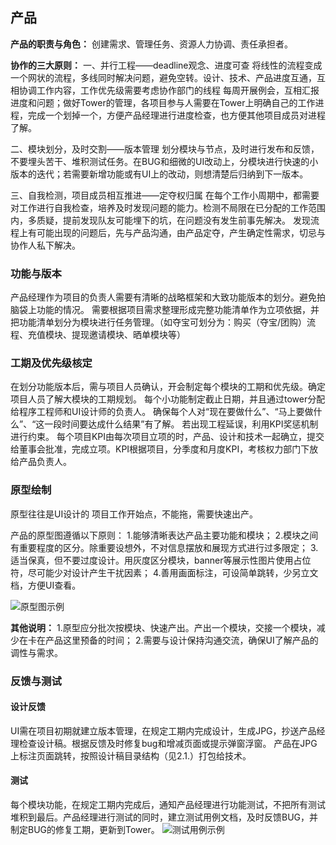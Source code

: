 ## 产品
**产品的职责与角色：**
创建需求、管理任务、资源人力协调、责任承担者。

**协作的三大原则：**
一、并行工程——deadline观念、进度可查
将线性的流程变成一个网状的流程，多线同时解决问题，避免空转。设计、技术、产品进度互通，互相协调工作内容，工作优先级需要考虑协作部门的线程
每周开展例会，互相汇报进度和问题；做好Tower的管理，各项目参与人需要在Tower上明确自己的工作进程，完成一个划掉一个，方便产品经理进行进度检查，也方便其他项目成员对进程了解。

二、模块划分，及时交割——版本管理
划分模块与节点，及时进行发布和反馈，不要埋头苦干、堆积测试任务。在BUG和细微的UI改动上，分模块进行快速的小版本的迭代；若需要新增功能或有UI上的改动，则想清楚后归纳到下一版本。

三、自我检测，项目成员相互推进——定夺权归属
在每个工作小周期中，都需要对工作进行自我检查，培养及时发现问题的能力。检测不局限在已分配的工作范围内，多质疑，提前发现队友可能埋下的坑，在问题没有发生前事先解决。
发现流程上有可能出现的问题后，先与产品沟通，由产品定夺，产生确定性需求，切忌与协作人私下解决。
 
### 功能与版本
产品经理作为项目的负责人需要有清晰的战略框架和大致功能版本的划分。避免拍脑袋上功能的情况。
需要根据项目需求整理形成完整功能清单作为立项依据，并把功能清单划分为模块进行任务管理。（如夺宝可划分为：购买（夺宝/团购）流程、充值模块、提现邀请模块、晒单模块等）

### 工期及优先级核定
在划分功能版本后，需与项目人员确认，开会制定每个模块的工期和优先级。确定项目人员了解大模块的工期规划。
每个小功能制定截止日期，并且通过tower分配给程序工程师和UI设计师的负责人。
确保每个人对“现在要做什么”、“马上要做什么”、“这一段时间要达成什么结果”有了解。
若出现工程延误，利用KPI奖惩机制进行约束。
每个项目KPI由每次项目立项的时，产品、设计和技术一起确立，提交给董事会批准，完成立项。KPI根据项目，分季度和月度KPI，考核权力部门下放给产品负责人。

### 原型绘制
原型往往是UI设计的 项目工作开始点，不能拖，需要快速出产。

产品的原型图遵循以下原则：
1.能够清晰表达产品主要功能和模块；
2.模块之间有重要程度的区分。除重要设想外，不对信息摆放和展现方式进行过多限定；
3.适当保真，但不要过度设计。用灰度区分模块，banner等展示性图片使用占位符，尽可能少对设计产生干扰因素；
4.善用画面标注，可设简单跳转，少另立文档，方便UI查看。

![原型图示例](http://upload-images.jianshu.io/upload_images/1608970-4e3c230533d1804e.png?imageMogr2/auto-orient/strip%7CimageView2/2/w/1240)

**其他说明：**
1.原型应分批次按模块、快速产出。产出一个模块，交接一个模块，减少在卡在产品这里预备的时间；
2.需要与设计保持沟通交流，确保UI了解产品的调性与需求。

 
### 反馈与测试
#### 设计反馈
UI需在项目初期就建立版本管理，在规定工期内完成设计，生成JPG，抄送产品经理检查设计稿。根据反馈及时修复bug和增减页面或提示弹窗浮窗。
产品在JPG上标注页面跳转，按照设计稿目录结构（见2.1.）打包给技术。

#### 测试
每个模块功能，在规定工期内完成后，通知产品经理进行功能测试，不把所有测试堆积到最后。产品经理进行测试的同时，建立测试用例文档，及时反馈BUG，并制定BUG的修复工期，更新到Tower。
![测试用例示例](http://upload-images.jianshu.io/upload_images/1608970-9557e802c811f8e5.png?imageMogr2/auto-orient/strip%7CimageView2/2/w/1240)

